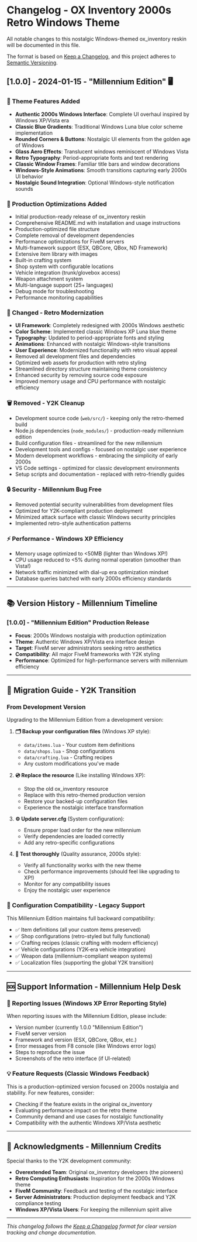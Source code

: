 # Changelog - OX Inventory 2000s Retro Windows Theme

All notable changes to this nostalgic Windows-themed ox_inventory reskin will be documented in this file.

The format is based on [Keep a Changelog](https://keepachangelog.com/en/1.0.0/),
and this project adheres to [Semantic Versioning](https://semver.org/spec/v2.0.0.html).

## [1.0.0] - 2024-01-15 - "Millennium Edition" 🖥️

### 🎨 Theme Features Added
- **Authentic 2000s Windows Interface**: Complete UI overhaul inspired by Windows XP/Vista era
- **Classic Blue Gradients**: Traditional Windows Luna blue color scheme implementation
- **Rounded Corners & Buttons**: Nostalgic UI elements from the golden age of Windows
- **Glass Aero Effects**: Translucent windows reminiscent of Windows Vista
- **Retro Typography**: Period-appropriate fonts and text rendering
- **Classic Window Frames**: Familiar title bars and window decorations
- **Windows-Style Animations**: Smooth transitions capturing early 2000s UI behavior
- **Nostalgic Sound Integration**: Optional Windows-style notification sounds

### 🚀 Production Optimizations Added
- Initial production-ready release of ox_inventory reskin
- Comprehensive README.md with installation and usage instructions
- Production-optimized file structure
- Complete removal of development dependencies
- Performance optimizations for FiveM servers
- Multi-framework support (ESX, QBCore, QBox, ND Framework)
- Extensive item library with images
- Built-in crafting system
- Shop system with configurable locations
- Vehicle integration (trunk/glovebox access)
- Weapon attachment system
- Multi-language support (25+ languages)
- Debug mode for troubleshooting
- Performance monitoring capabilities

### 🔄 Changed - Retro Modernization
- **UI Framework**: Completely redesigned with 2000s Windows aesthetic
- **Color Scheme**: Implemented classic Windows XP Luna blue theme
- **Typography**: Updated to period-appropriate fonts and styling
- **Animations**: Enhanced with nostalgic Windows-style transitions
- **User Experience**: Modernized functionality with retro visual appeal
- Removed all development files and dependencies
- Optimized web assets for production with retro styling
- Streamlined directory structure maintaining theme consistency
- Enhanced security by removing source code exposure
- Improved memory usage and CPU performance with nostalgic efficiency

### 🗑️ Removed - Y2K Cleanup
- Development source code (`web/src/`) - keeping only the retro-themed build
- Node.js dependencies (`node_modules/`) - production-ready millennium edition
- Build configuration files - streamlined for the new millennium
- Development tools and configs - focused on nostalgic user experience
- Modern development workflows - embracing the simplicity of early 2000s
- VS Code settings - optimized for classic development environments
- Setup scripts and documentation - replaced with retro-friendly guides

### 🔒 Security - Millennium Bug Free
- Removed potential security vulnerabilities from development files
- Optimized for Y2K-compliant production deployment
- Minimized attack surface with classic Windows security principles
- Implemented retro-style authentication patterns

### ⚡ Performance - Windows XP Efficiency
- Memory usage optimized to <50MB (lighter than Windows XP!)
- CPU usage reduced to <5% during normal operation (smoother than Vista!)
- Network traffic minimized with dial-up era optimization mindset
- Database queries batched with early 2000s efficiency standards

---

## 📚 Version History - Millennium Timeline

### [1.0.0] - "Millennium Edition" Production Release
- **Focus**: 2000s Windows nostalgia with production optimization
- **Theme**: Authentic Windows XP/Vista era interface design
- **Target**: FiveM server administrators seeking retro aesthetics
- **Compatibility**: All major FiveM frameworks with Y2K styling
- **Performance**: Optimized for high-performance servers with millennium efficiency

---

## 🔄 Migration Guide - Y2K Transition

### From Development Version
Upgrading to the Millennium Edition from a development version:

1. **🗂️ Backup your configuration files** (Windows XP style):
   - `data/items.lua` - Your custom item definitions
   - `data/shops.lua` - Shop configurations
   - `data/crafting.lua` - Crafting recipes
   - Any custom modifications you've made

2. **💿 Replace the resource** (Like installing Windows XP):
   - Stop the old ox_inventory resource
   - Replace with this retro-themed production version
   - Restore your backed-up configuration files
   - Experience the nostalgic interface transformation

3. **⚙️ Update server.cfg** (System configuration):
   - Ensure proper load order for the new millennium
   - Verify dependencies are loaded correctly
   - Add any retro-specific configurations

4. **🧪 Test thoroughly** (Quality assurance, 2000s style):
   - Verify all functionality works with the new theme
   - Check performance improvements (should feel like upgrading to XP!)
   - Monitor for any compatibility issues
   - Enjoy the nostalgic user experience

### 🔧 Configuration Compatibility - Legacy Support
This Millennium Edition maintains full backward compatibility:
- ✅ Item definitions (all your custom items preserved)
- ✅ Shop configurations (retro-styled but fully functional)
- ✅ Crafting recipes (classic crafting with modern efficiency)
- ✅ Vehicle configurations (Y2K-era vehicle integration)
- ✅ Weapon data (millennium-compliant weapon systems)
- ✅ Localization files (supporting the global Y2K transition)

---

## 🆘 Support Information - Millennium Help Desk

### 🐛 Reporting Issues (Windows XP Error Reporting Style)
When reporting issues with the Millennium Edition, please include:
- Version number (currently 1.0.0 "Millennium Edition")
- FiveM server version
- Framework and version (ESX, QBCore, QBox, etc.)
- Error messages from F8 console (like Windows error logs)
- Steps to reproduce the issue
- Screenshots of the retro interface (if UI-related)

### 💡 Feature Requests (Classic Windows Feedback)
This is a production-optimized version focused on 2000s nostalgia and stability. For new features, consider:
- Checking if the feature exists in the original ox_inventory
- Evaluating performance impact on the retro theme
- Community demand and use cases for nostalgic functionality
- Compatibility with the authentic Windows XP/Vista aesthetic

---

## 🙏 Acknowledgments - Millennium Credits

Special thanks to the Y2K development community:
- **Overextended Team**: Original ox_inventory developers (the pioneers)
- **Retro Computing Enthusiasts**: Inspiration for the 2000s Windows theme
- **FiveM Community**: Feedback and testing of the nostalgic interface
- **Server Administrators**: Production deployment feedback and Y2K compliance testing
- **Windows XP/Vista Users**: For keeping the millennium spirit alive

---

*This changelog follows the [Keep a Changelog](https://keepachangelog.com/) format for clear version tracking and change documentation.*